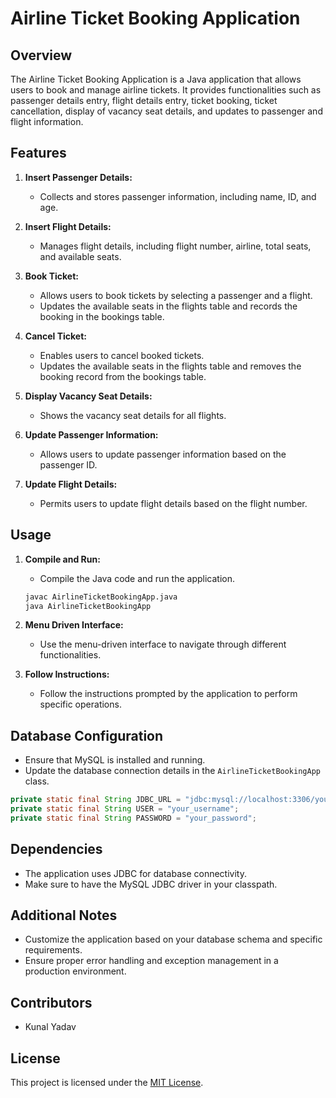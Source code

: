 # Airline Ticket Booking Application

## Overview

The Airline Ticket Booking Application is a Java application that allows users to book and manage airline tickets. It provides functionalities such as passenger details entry, flight details entry, ticket booking, ticket cancellation, display of vacancy seat details, and updates to passenger and flight information.

## Features

1. **Insert Passenger Details:**
    - Collects and stores passenger information, including name, ID, and age.
  
2. **Insert Flight Details:**
    - Manages flight details, including flight number, airline, total seats, and available seats.

3. **Book Ticket:**
    - Allows users to book tickets by selecting a passenger and a flight.
    - Updates the available seats in the flights table and records the booking in the bookings table.

4. **Cancel Ticket:**
    - Enables users to cancel booked tickets.
    - Updates the available seats in the flights table and removes the booking record from the bookings table.

5. **Display Vacancy Seat Details:**
    - Shows the vacancy seat details for all flights.
  
6. **Update Passenger Information:**
    - Allows users to update passenger information based on the passenger ID.

7. **Update Flight Details:**
    - Permits users to update flight details based on the flight number.

## Usage

1. **Compile and Run:**
    - Compile the Java code and run the application.
    ```bash
    javac AirlineTicketBookingApp.java
    java AirlineTicketBookingApp
    ```

2. **Menu Driven Interface:**
    - Use the menu-driven interface to navigate through different functionalities.

3. **Follow Instructions:**
    - Follow the instructions prompted by the application to perform specific operations.

## Database Configuration

- Ensure that MySQL is installed and running.
- Update the database connection details in the `AirlineTicketBookingApp` class.

```java
private static final String JDBC_URL = "jdbc:mysql://localhost:3306/your_database";
private static final String USER = "your_username";
private static final String PASSWORD = "your_password";
```

## Dependencies

- The application uses JDBC for database connectivity.
- Make sure to have the MySQL JDBC driver in your classpath.

## Additional Notes

- Customize the application based on your database schema and specific requirements.
- Ensure proper error handling and exception management in a production environment.

## Contributors

- Kunal Yadav

## License

This project is licensed under the [MIT License](LICENSE).
